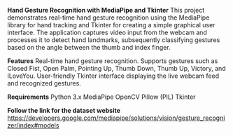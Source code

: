 **Hand Gesture Recognition with MediaPipe and Tkinter**
This project demonstrates real-time hand gesture recognition using the MediaPipe library for hand tracking and Tkinter for creating a simple graphical user interface. The application captures video input from the webcam and processes it to detect hand landmarks, subsequently classifying gestures based on the angle between the thumb and index finger.

**Features**
Real-time hand gesture recognition.
Supports gestures such as Closed Fist, Open Palm, Pointing Up, Thumb Down, Thumb Up, Victory, and ILoveYou.
User-friendly Tkinter interface displaying the live webcam feed and recognized gestures.

**Requirements**
Python 3.x
MediaPipe
OpenCV
Pillow (PIL)
Tkinter

**Follow the link for the dataset website**
https://developers.google.com/mediapipe/solutions/vision/gesture_recognizer/index#models
